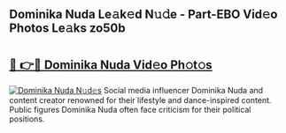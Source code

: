 ## Dominika Nuda Le𝚊k𝚎d N𝚞𝚍e - Part-EBO Vid𝚎o Photos Le𝚊ks zo50b

# <h2><a href="http://fbf99y.evod.top/?m=Dominika+Nuda">🔗 👉🔴 Dominika Nuda Vid𝚎o Ph𝚘t𝚘s</a></h2>

[![Dominika Nuda N𝚞d𝚎s](https://i.imgur.com/8V9OHl7.gif)](http://fbf99y.evod.top/?m=Dominika+Nuda)
Social media influencer Dominika Nuda and content creator renowned for their lifestyle and dance-inspired content. Public figures Dominika Nuda often face criticism for their political positions. 
